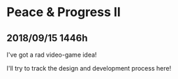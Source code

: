 
# Peace & Progress II

## 2018/09/15 1446h 

I've got a rad video-game idea!

I'll try to track the design and development process here!
